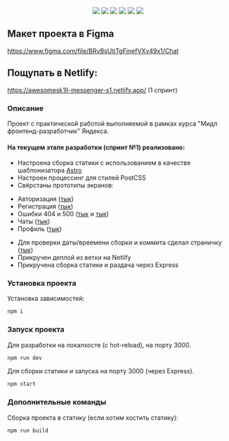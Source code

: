 <p align="center">
    <a href="https://astro.build"><img src="https://img.shields.io/badge/astro-%5E2.10.15-B845ED" /></a>
    <img src="https://img.shields.io/badge/node-%5E16.14.0-blue" />
    <img src="https://img.shields.io/badge/express-%5E4.18.2-green" />
    <img src="https://img.shields.io/badge/PostCSS-powered-DD3735" />
    <img src="https://img.shields.io/badge/typescript-%5E5.3.3-blue" />
    <a href="https://github.com/awesomesk1ll/middle.messenger.praktikum.yandex/actions/workflows/tests.yml">
        <img src="https://github.com/awesomesk1ll/middle.messenger.praktikum.yandex/actions/workflows/tests.yml/badge.svg?branch=sprint_1" />
    </a>
</p>

## Макет проекта в Figma

https://www.figma.com/file/BRvBsUtiTgFinefVXv49x1/Chat

## Пощупать в Netlify:

https://awesomesk1ll-messenger-s1.netlify.app/ (1 спринт)

### Описание

Проект с практической работой выполняемой в рамках курса "Мидл фронтенд-разработчик" Яндекса. 

#### На текущем этапе разработки (спринт №1) реализовано:

* Настроена сборка статики с использованием в качестве шаблонизатора [Astro](https://astro.build)
* Настроен процессинг для стилей PostCSS
* Свёрстаны прототипы экранов: 
- Авторизация ([тык](https://awesomesk1ll-messenger-s1.netlify.app/auth))
- Регистрация ([тык](https://awesomesk1ll-messenger-s1.netlify.app/reg))
- Ошибки 404 и 500 ([тык](https://awesomesk1ll-messenger-s1.netlify.app/404) и [тык](https://awesomesk1ll-messenger-s1.netlify.app/500))
- Чаты ([тык](https://awesomesk1ll-messenger-s1.netlify.app/chat/))
- Профиль ([тык](https://awesomesk1ll-messenger-s1.netlify.app/profile))
* Для проверки даты/вреемени сборки и коммита сделал страничку ([тык](https://awesomesk1ll-messenger-s1.netlify.app/version))
* Прикручен деплой из ветки на Netlify
* Прикручена сборка статики и раздача через Express

### Установка проекта

Установка зависимостей:

```bash
npm i
```

### Запуск проекта

Для разработки на локалхосте (с hot-reload), на порту 3000.

```bash
npm run dev
```

Для сборки статики и запуска на порту 3000 (через Express).

```bash
npm start
```

### Дополнительные команды 

Сборка проекта в статику (если хотим хостить статику):

```bash
npm run build
```
